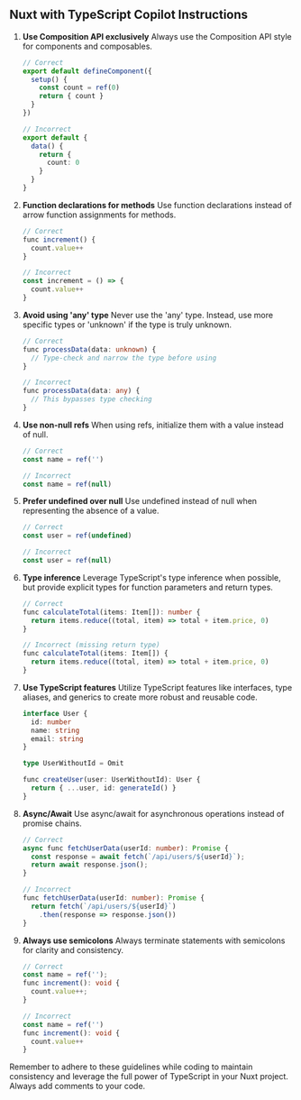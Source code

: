## Nuxt with TypeScript Copilot Instructions

1. **Use Composition API exclusively**
   Always use the Composition API style for components and composables.

   ```typescript
   // Correct
   export default defineComponent({
     setup() {
       const count = ref(0)
       return { count }
     }
   })

   // Incorrect
   export default {
     data() {
       return {
         count: 0
       }
     }
   }
   ```

2. **Function declarations for methods**
   Use function declarations instead of arrow function assignments for methods.

   ```typescript
   // Correct
   func increment() {
     count.value++
   }

   // Incorrect
   const increment = () => {
     count.value++
   }
   ```

3. **Avoid using 'any' type**
   Never use the 'any' type. Instead, use more specific types or 'unknown' if the type is truly unknown.

   ```typescript
   // Correct
   func processData(data: unknown) {
     // Type-check and narrow the type before using
   }

   // Incorrect
   func processData(data: any) {
     // This bypasses type checking
   }
   ```

4. **Use non-null refs**
   When using refs, initialize them with a value instead of null.

   ```typescript
   // Correct
   const name = ref('')

   // Incorrect
   const name = ref(null)
   ```

5. **Prefer undefined over null**
   Use undefined instead of null when representing the absence of a value.

   ```typescript
   // Correct
   const user = ref(undefined)

   // Incorrect
   const user = ref(null)
   ```

6. **Type inference**
   Leverage TypeScript's type inference when possible, but provide explicit types for function parameters and return types.

   ```typescript
   // Correct
   func calculateTotal(items: Item[]): number {
     return items.reduce((total, item) => total + item.price, 0)
   }

   // Incorrect (missing return type)
   func calculateTotal(items: Item[]) {
     return items.reduce((total, item) => total + item.price, 0)
   }
   ```

7. **Use TypeScript features**
   Utilize TypeScript features like interfaces, type aliases, and generics to create more robust and reusable code.

   ```typescript
   interface User {
     id: number
     name: string
     email: string
   }

   type UserWithoutId = Omit

   func createUser(user: UserWithoutId): User {
     return { ...user, id: generateId() }
   }
   ```

8. **Async/Await**
   Use async/await for asynchronous operations instead of promise chains.

   ```typescript
   // Correct
   async func fetchUserData(userId: number): Promise {
     const response = await fetch(`/api/users/${userId}`);
     return await response.json();
   }

   // Incorrect
   func fetchUserData(userId: number): Promise {
     return fetch(`/api/users/${userId}`)
       .then(response => response.json())
   }
   ```

9. **Always use semicolons**
   Always terminate statements with semicolons for clarity and consistency.

   ```typescript
   // Correct
   const name = ref('');
   func increment(): void {
     count.value++;
   }

   // Incorrect
   const name = ref('')
   func increment(): void {
     count.value++
   }
   ```

Remember to adhere to these guidelines while coding to maintain consistency and leverage the full power of TypeScript in your Nuxt project.
Always add comments to your code.

